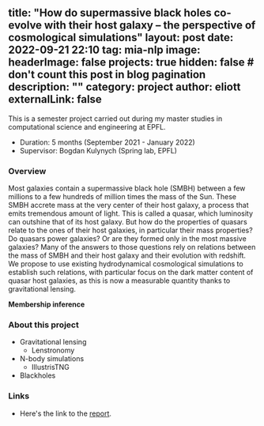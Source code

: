title: "How do supermassive black holes co-evolve with their host galaxy – the perspective of cosmological simulations"
layout: post
date: 2022-09-21 22:10
tag: mia-nlp
image:
headerImage: false
projects: true
hidden: false # don't count this post in blog pagination
description: ""
category: project
author: eliott
externalLink: false
---

This is a semester project carried out during my master studies in computational science and engineering at EPFL. 
* Duration: 5 months (September 2021 - January 2022)
* Supervisor: Bogdan Kulynych (Spring lab, EPFL) 

### Overview

Most galaxies contain a supermassive black hole (SMBH) between a few millions to a few hundreds of million times the mass of the Sun. These SMBH accrete mass at the very center of their host galaxy, a process that emits tremendous amount of light. This is called a quasar, which luminosity can outshine that of its host galaxy. But how do the properties of quasars relate to the ones of their host galaxies, in particular their mass properties? Do quasars power galaxies? Or are they formed only in the most massive galaxies? Many of the answers to those questions rely on relations between the mass of SMBH and their host galaxy and their evolution with redshift. We propose to use existing hydrodynamical cosmological simulations to establish such relations, with particular focus on the dark matter content of quasar host galaxies, as this is now a measurable quantity thanks to gravitational lensing.

**Membership inference**


### About this project
* Gravitational lensing
   * Lenstronomy
* N-body simulations
   * IllustrisTNG
* Blackholes


### Links
* Here's the link to the [report](). 
